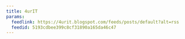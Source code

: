 ```yaml
---
title: 4urIT
params:
  feedlink: https://4urit.blogspot.com/feeds/posts/default?alt=rss
  feedid: 5193cdbee399c8cf31890a165da46c47
---
```

